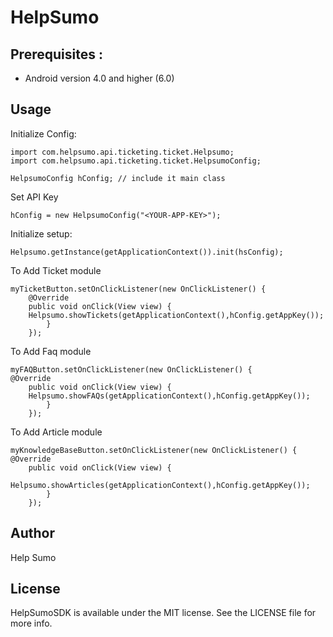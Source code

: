 # HelpSumo

## Prerequisites :

* Android version 4.0 and higher (6.0)

## Usage

Initialize Config:

	import com.helpsumo.api.ticketing.ticket.Helpsumo;
	import com.helpsumo.api.ticketing.ticket.HelpsumoConfig;

 	HelpsumoConfig hConfig; // include it main class

Set API Key

   	hConfig = new HelpsumoConfig("<YOUR-APP-KEY>");

Initialize setup:
	
	Helpsumo.getInstance(getApplicationContext()).init(hsConfig); 
	

To Add Ticket module

  	myTicketButton.setOnClickListener(new OnClickListener() { 
		@Override 
		public void onClick(View view) {
		Helpsumo.showTickets(getApplicationContext(),hConfig.getAppKey()); 
			}
		});

To Add Faq module

  	myFAQButton.setOnClickListener(new OnClickListener() {
	@Override 
		public void onClick(View view) { 
		Helpsumo.showFAQs(getApplicationContext(),hConfig.getAppKey()); 
			} 
		}); 

To Add Article module

	myKnowledgeBaseButton.setOnClickListener(new OnClickListener() {
	@Override 
		public void onClick(View view) { 
		Helpsumo.showArticles(getApplicationContext(),hConfig.getAppKey()); 
			} 
		});

## Author

Help Sumo

## License

HelpSumoSDK is available under the MIT license. See the LICENSE file for more info.
